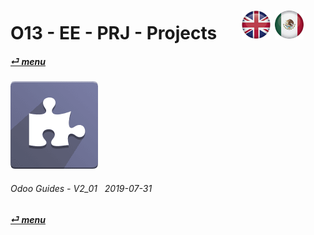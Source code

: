 # O13 - EE - PRJ - Projects &nbsp;&nbsp;&nbsp;&nbsp; [![en-uk](/doc/img/en-uk_flag_button_small.png)](/en-uk/o13/ee/prj/en-uk-o13-ee-prj-projects-guides.md) [ ![es-mx](/doc/img/es-mx_flag_button_small.png)](/es-mx/o13/ee/prj/es-mx-o13-ee-prj-projects-guides.md)
#### [_&#x23CE; menu_](/en-uk/o13/ee/en-uk-o13-ee-guides-menu.md)  
### ![prj](/doc/img/project.png)
	
###### Odoo Guides - V2_01 &nbsp; 2019-07-31  
**[_&#x23CE; menu_](/en-uk/o13/ee/en-uk-o13-ee-guides-menu.md)**  

